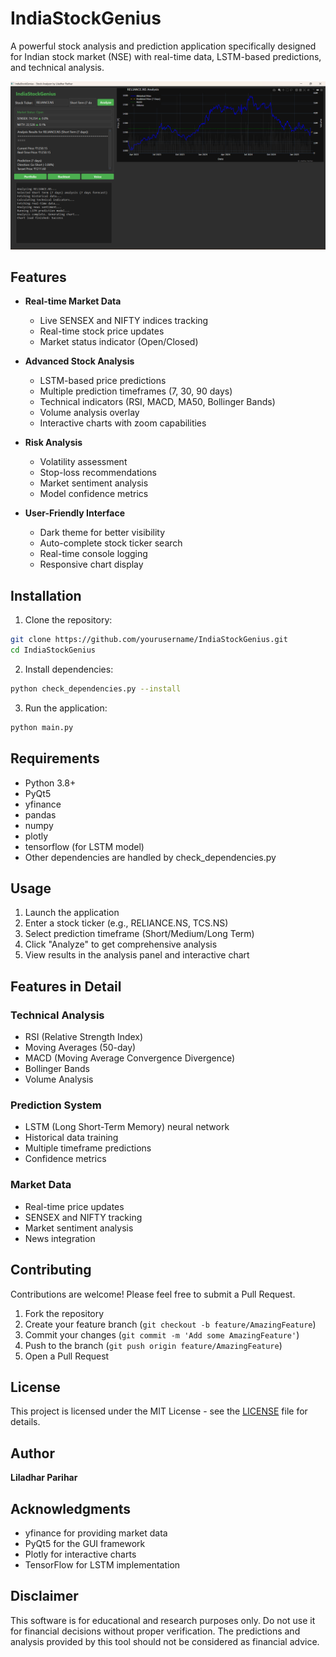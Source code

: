 # IndiaStockGenius

A powerful stock analysis and prediction application specifically designed for Indian stock market (NSE) with real-time data, LSTM-based predictions, and technical analysis.

![IndiaStockGenius](screenshot.png) 

## Features

- **Real-time Market Data**
  - Live SENSEX and NIFTY indices tracking
  - Real-time stock price updates
  - Market status indicator (Open/Closed)

- **Advanced Stock Analysis**
  - LSTM-based price predictions
  - Multiple prediction timeframes (7, 30, 90 days)
  - Technical indicators (RSI, MACD, MA50, Bollinger Bands)
  - Volume analysis overlay
  - Interactive charts with zoom capabilities

- **Risk Analysis**
  - Volatility assessment
  - Stop-loss recommendations
  - Market sentiment analysis
  - Model confidence metrics

- **User-Friendly Interface**
  - Dark theme for better visibility
  - Auto-complete stock ticker search
  - Real-time console logging
  - Responsive chart display

## Installation

1. Clone the repository:
```bash
git clone https://github.com/yourusername/IndiaStockGenius.git
cd IndiaStockGenius
```

2. Install dependencies:
```bash
python check_dependencies.py --install
```

3. Run the application:
```bash
python main.py
```

## Requirements

- Python 3.8+
- PyQt5
- yfinance
- pandas
- numpy
- plotly
- tensorflow (for LSTM model)
- Other dependencies are handled by check_dependencies.py

## Usage

1. Launch the application
2. Enter a stock ticker (e.g., RELIANCE.NS, TCS.NS)
3. Select prediction timeframe (Short/Medium/Long Term)
4. Click "Analyze" to get comprehensive analysis
5. View results in the analysis panel and interactive chart

## Features in Detail

### Technical Analysis
- RSI (Relative Strength Index)
- Moving Averages (50-day)
- MACD (Moving Average Convergence Divergence)
- Bollinger Bands
- Volume Analysis

### Prediction System
- LSTM (Long Short-Term Memory) neural network
- Historical data training
- Multiple timeframe predictions
- Confidence metrics

### Market Data
- Real-time price updates
- SENSEX and NIFTY tracking
- Market sentiment analysis
- News integration

## Contributing

Contributions are welcome! Please feel free to submit a Pull Request.

1. Fork the repository
2. Create your feature branch (`git checkout -b feature/AmazingFeature`)
3. Commit your changes (`git commit -m 'Add some AmazingFeature'`)
4. Push to the branch (`git push origin feature/AmazingFeature`)
5. Open a Pull Request

## License

This project is licensed under the MIT License - see the [LICENSE](LICENSE) file for details.

## Author

**Liladhar Parihar**

## Acknowledgments

- yfinance for providing market data
- PyQt5 for the GUI framework
- Plotly for interactive charts
- TensorFlow for LSTM implementation

## Disclaimer

This software is for educational and research purposes only. Do not use it for financial decisions without proper verification. The predictions and analysis provided by this tool should not be considered as financial advice. 